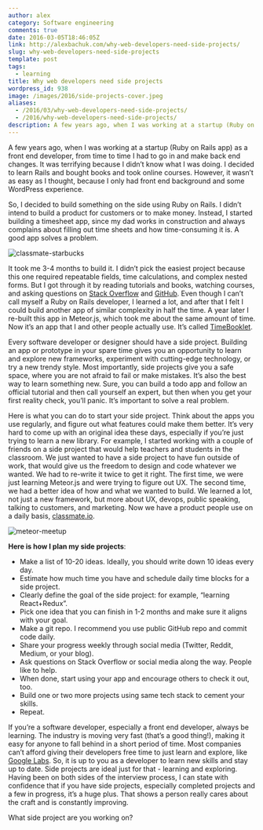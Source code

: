 ```yaml
---
author: alex
category: Software engineering
comments: true
date: 2016-03-05T18:46:05Z
link: http://alexbachuk.com/why-web-developers-need-side-projects/
slug: why-web-developers-need-side-projects
template: post
tags:
  - learning
title: Why web developers need side projects
wordpress_id: 938
image: /images/2016/side-projects-cover.jpeg
aliases:
  - /2016/03/why-web-developers-need-side-projects/
  - /2016/why-web-developers-need-side-projects/
description: A few years ago, when I was working at a startup (Ruby on Rails app) as a front end developer, from time to time I had to go in and make back end changes. It was terrifying because I didn’t know what I was doing. I decided to learn Rails and bought books and took online courses. However, it wasn’t as easy as I thought, because I only had front end background and some WordPress experience.
---
```


A few years ago, when I was working at a startup (Ruby on Rails app) as a front end developer, from time to time I had to go in and make back end changes. It was terrifying because I didn’t know what I was doing. I decided to learn Rails and bought books and took online courses. However, it wasn’t as easy as I thought, because I only had front end background and some WordPress experience.

So, I decided to build something on the side using Ruby on Rails. I didn’t intend to build a product for customers or to make money. Instead, I started building a timesheet app, since my dad works in construction and always complains about filling out time sheets and how time-consuming it is. A good app solves a problem.

![classmate-starbucks](/images/2016/classmate-starbucks-1024x599.jpg)

It took me 3-4 months to build it. I didn’t pick the easiest project because this one required repeatable fields, time calculations, and complex nested forms. But I got through it by reading tutorials and books, watching courses, and asking questions on [Stack Overflow](http://stackoverflow.com/users/708621/alexndm) and [GitHub](https://github.com/abachuk). Even though I can’t call myself a Ruby on Rails developer, I learned a lot, and after that I felt I could build another app of similar complexity in half the time. A year later I re-built this app in Meteor.js, which took me about the same amount of time. Now it’s an app that I and other people actually use. It’s called [TimeBooklet](http://timebooklet.com/).

Every software developer or designer should have a side project. Building an app or prototype in your spare time gives you an opportunity to learn and explore new frameworks, experiment with cutting-edge technology, or try a new trendy style. Most importantly, side projects give you a safe space, where you are not afraid to fail or make mistakes. It’s also the best way to learn something new. Sure, you can build a todo app and follow an official tutorial and then call yourself an expert, but then when you get your first reality check, you’ll panic. It’s important to solve a real problem.

Here is what you can do to start your side project. Think about the apps you use regularly, and figure out what features could make them better. It’s very hard to come up with an original idea these days, especially if you’re just trying to learn a new library. For example, I started working with a couple of friends on a side project that would help teachers and students in the classroom. We just wanted to have a side project to have fun outside of work, that would give us the freedom to design and code whatever we wanted. We had to re-write it twice to get it right. The first time, we were just learning Meteor.js and were trying to figure out UX. The second time, we had a better idea of how and what we wanted to build. We learned a lot, not just a new framework, but more about UX, devops, public speaking, talking to customers, and marketing. Now we have a product people use on a daily basis, [classmate.io](http://classmate.io/).

![meteor-meetup](/images/2016/meteor-meetup-1024x513.jpg)

**Here is how I plan my side projects**:

- Make a list of 10-20 ideas. Ideally, you should write down 10 ideas every day.
- Estimate how much time you have and schedule daily time blocks for a side project.
- Clearly define the goal of the side project: for example, “learning React+Redux”.
- Pick one idea that you can finish in 1-2 months and make sure it aligns with your goal.
- Make a git repo. I recommend you use public GitHub repo and commit code daily.
- Share your progress weekly through social media (Twitter, Reddit, Medium, or your blog).
- Ask questions on Stack Overflow or social media along the way. People like to help.
- When done, start using your app and encourage others to check it out, too.
- Build one or two more projects using same tech stack to cement your skills.
- Repeat.

If you’re a software developer, especially a front end developer, always be learning. The industry is moving very fast (that’s a good thing!), making it easy for anyone to fall behind in a short period of time. Most companies can’t afford giving their developers free time to just learn and explore, like [Google Labs](https://en.wikipedia.org/wiki/Google_Labs). So, it is up to you as a developer to learn new skills and stay up to date. Side projects are ideal just for that - learning and exploring. Having been on both sides of the interview process, I can state with confidence that if you have side projects, especially completed projects and a few in progress, it’s a huge plus. That shows a person really cares about the craft and is constantly improving.

What side project are you working on?
